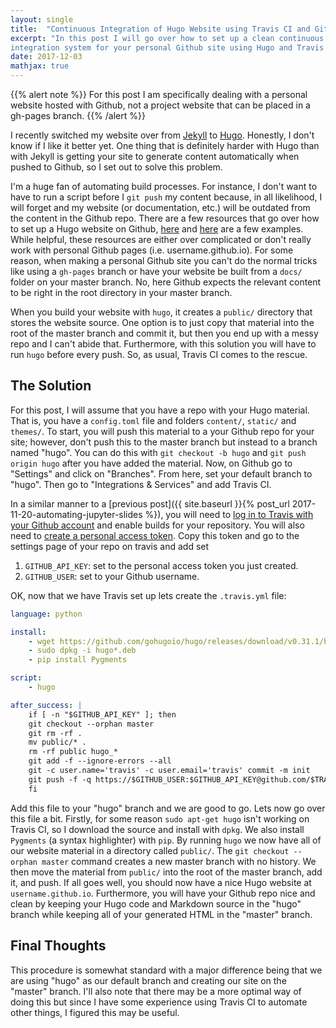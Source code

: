 ```yaml
---
layout: single
title:  "Continuous Integration of Hugo Website using Travis CI and Github."
excerpt: "In this post I will go over how to set up a clean continuous
integration system for your personal Github site using Hugo and Travis CI."
date: 2017-12-03
mathjax: true
---
```



{{% alert note %}}
For this post I am specifically dealing with a personal website hosted with Github,
not a project website that can be placed in a gh-pages branch.
{{% /alert %}}

I recently switched my website over from [Jekyll](https://jekyllrb.com) to [Hugo](https://gohugo.io).
Honestly, I don't know if I like it better yet. One thing that is definitely
harder with Hugo than with Jekyll is getting your site to generate content
automatically when pushed to Github, so I set out to solve this problem.

I'm a huge fan of automating build processes. For instance, I don't want to have to
run a script before I `git push` my content because, in all likelihood, I will
forget and my website (or documentation, etc.) will be outdated from the content
in the Github repo. There are a few resources that go over how to set up a Hugo
website on Github, [here](https://gohugo.io/hosting-and-deployment/hosting-on-github/) and [here](https://hjdskes.github.io/blog/update-deploying-hugo-on-personal-gh-pages/) are
a few examples. While helpful, these resources are either over complicated or don't really
work with personal Github pages (i.e. username.github.io). For some reason, when making
a personal Github site you can't do the normal tricks like using a `gh-pages` branch or
have your website be built from a `docs/` folder on your master branch. No, here Github
expects the relevant content to be right in the root directory in your master branch.

When you build your website with `hugo`, it creates a `public/` directory that
stores the website source. One option is to just copy that material into the root of
the master branch and commit it, but then you end up with a messy repo and I can't
abide that. Furthermore, with this solution you will have to run `hugo` before every
push. So, as usual, Travis CI comes to the rescue.

## The Solution

For this post, I will assume that you have a repo with your Hugo material. That
is, you have a `config.toml` file and folders `content/`, `static/` and `themes/`.
To start, you will push this material to a your Github repo for your site; however,
don't push this to the master branch but instead to a branch named "hugo". You
can do this with `git checkout -b hugo` and `git push origin hugo` after you have
added the material. Now, on Github go to "Settings" and click on "Branches". From
here, set your default branch to "hugo". Then go to "Integrations & Services" and
add Travis CI.

In a similar manner to a [previous post]({{ site.baseurl }}{% post_url 2017-11-20-automating-jupyter-slides %}), you will need to
[log in to Travis with your Github account](https://docs.travis-ci.com/user/getting-started/)
and enable builds for your repository. You will also need to
[create a personal access token](https://github.com/settings/tokens).
Copy this token and go to the settings page of your repo on travis and add set

1. `GITHUB_API_KEY`: set to the personal access token you just created.
2. `GITHUB_USER`: set to your Github username.

OK, now that we have Travis set up lets create the `.travis.yml` file:

```yaml
language: python

install:
    - wget https://github.com/gohugoio/hugo/releases/download/v0.31.1/hugo_0.31.1_Linux-64bit.deb
    - sudo dpkg -i hugo*.deb
    - pip install Pygments

script:
    - hugo

after_success: |
    if [ -n "$GITHUB_API_KEY" ]; then
    git checkout --orphan master
    git rm -rf .
    mv public/* .
    rm -rf public hugo_*
    git add -f --ignore-errors --all
    git -c user.name='travis' -c user.email='travis' commit -m init
    git push -f -q https://$GITHUB_USER:$GITHUB_API_KEY@github.com/$TRAVIS_REPO_SLUG master
    fi
```
Add this file to your "hugo" branch and we are good to go.
Lets now go over this file a bit. Firstly, for some reason `sudo apt-get hugo` isn't
working on Travis CI, so I download the source and install with `dpkg`. We also
install `Pygments` (a syntax highlighter) with `pip`. By running `hugo` we now
have all of our website material in a directory called `public/`. The `git checkout --orphan master`
command creates a new master branch with no history. We then move the material from
`public/` into the root of the master branch, add it, and push. If all goes well,
you should now have a nice Hugo website at `username.github.io`. Furthermore, you will
have your Github repo nice and clean by keeping your Hugo code and Markdown source
in the "hugo" branch while keeping all of your generated HTML in the "master" branch.

## Final Thoughts
This procedure is somewhat standard with a major difference being that we are using
"hugo" as our default branch and creating our site on the "master" branch. I'll
also note that there may be a more optimal way of doing this but since I have some
experience using Travis CI to automate other things, I figured this may be useful.
